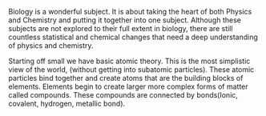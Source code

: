 Biology is a wonderful subject. It is about taking the heart of both Physics and Chemistry and putting it together into one subject. Although these subjects are not explored to their full extent in biology, there are still countless statistical and chemical changes that need a deep understanding of physics and chemistry.

Starting off small we have basic atomic theory. This is the most simplistic view of the world, (without getting into subatomic particles). These atomic particles bind together and create atoms that are the building blocks of elements. Elements begin to create larger more complex forms of matter called compounds. These compounds are connected by bonds(Ionic, covalent, hydrogen, metallic bond).